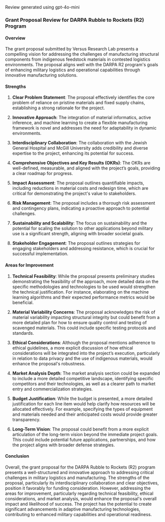 Review generated using gpt-4o-mini

### Grant Proposal Review for DARPA Rubble to Rockets (R2) Program

#### Overview
The grant proposal submitted by Versus Research Lab presents a compelling vision for addressing the challenges of manufacturing structural components from indigenous feedstock materials in contested logistics environments. The proposal aligns well with the DARPA R2 program's goals of enhancing military logistics and operational capabilities through innovative manufacturing solutions.

#### Strengths

1. **Clear Problem Statement**: The proposal effectively identifies the core problem of reliance on pristine materials and fixed supply chains, establishing a strong rationale for the project.

2. **Innovative Approach**: The integration of material informatics, active inference, and machine learning to create a flexible manufacturing framework is novel and addresses the need for adaptability in dynamic environments.

3. **Interdisciplinary Collaboration**: The collaboration with the Jewish General Hospital and McGill University adds credibility and diverse expertise to the project, enhancing its potential for success.

4. **Comprehensive Objectives and Key Results (OKRs)**: The OKRs are well-defined, measurable, and aligned with the project’s goals, providing a clear roadmap for progress.

5. **Impact Assessment**: The proposal outlines quantifiable impacts, including reductions in material costs and redesign time, which are critical for demonstrating the project's value to stakeholders.

6. **Risk Management**: The proposal includes a thorough risk assessment and contingency plans, indicating a proactive approach to potential challenges.

7. **Sustainability and Scalability**: The focus on sustainability and the potential for scaling the solution to other applications beyond military use is a significant strength, aligning with broader societal goals.

8. **Stakeholder Engagement**: The proposal outlines strategies for engaging stakeholders and addressing resistance, which is crucial for successful implementation.

#### Areas for Improvement

1. **Technical Feasibility**: While the proposal presents preliminary studies demonstrating the feasibility of the approach, more detailed data on the specific methodologies and technologies to be used would strengthen the technical justification. For instance, elaborating on the machine learning algorithms and their expected performance metrics would be beneficial.

2. **Material Variability Concerns**: The proposal acknowledges the risk of material variability impacting structural integrity but could benefit from a more detailed plan for how to ensure quality control and testing of scavenged materials. This could include specific testing protocols and standards.

3. **Ethical Considerations**: Although the proposal mentions adherence to ethical guidelines, a more explicit discussion of how ethical considerations will be integrated into the project’s execution, particularly in relation to data privacy and the use of indigenous materials, would enhance the proposal's robustness.

4. **Market Analysis Depth**: The market analysis section could be expanded to include a more detailed competitive landscape, identifying specific competitors and their technologies, as well as a clearer path to market entry and commercialization strategies.

5. **Budget Justification**: While the budget is presented, a more detailed justification for each line item would help clarify how resources will be allocated effectively. For example, specifying the types of equipment and materials needed and their anticipated costs would provide greater transparency.

6. **Long-Term Vision**: The proposal could benefit from a more explicit articulation of the long-term vision beyond the immediate project goals. This could include potential future applications, partnerships, and how the project aligns with broader defense strategies.

#### Conclusion
Overall, the grant proposal for the DARPA Rubble to Rockets (R2) program presents a well-structured and innovative approach to addressing critical challenges in military logistics and manufacturing. The strengths of the proposal, particularly its interdisciplinary collaboration and clear objectives, position it favorably for funding consideration. However, addressing the areas for improvement, particularly regarding technical feasibility, ethical considerations, and market analysis, would enhance the proposal's overall impact and likelihood of success. The project has the potential to create significant advancements in adaptive manufacturing technologies, contributing to enhanced military capabilities and operational readiness.